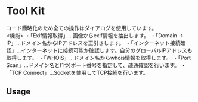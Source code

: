 # Tool Kit
コード簡略化のため全ての操作はダイアログを使用しています。<br>
<機能>
・「Exif情報取得」...画像からexif情報を抽出します。
・「Domain -> IP」...ドメイン名からIPアドレスを正引きします。
・「インターネット接続確認」...インターネットに接続可能か確認します。自分のグローバルIPアドレスも取得します。
・「WHOIS」...ドメイン名からwhois情報を取得します。
・「Port Scan」...ドメイン名と(1つ)ポート番号を指定して、疎通確認を行います。
・「TCP Connect」...Socketを使用してTCP接続を行います。

## Usage
